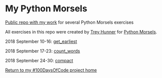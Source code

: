 # My Python Morsels
[Public repo with my work](https://github.com/mUtterberg/python_morsels/) for several Python Morsels exercises

All exercises in this repo were created by [Trey Hunner](https://treyhunner.com/) for [Python Morsels](https://try.pythonmorsels.com/).

2018 September 10-16: [get_earliest](https://mutterberg.github.io/python_morsels/get_earliest)

2018 September 17-23: [count_words](https://mutterberg.github.io/python_morsels/count_words)

2018 September 24-30: [compact](https://mutterberg.github.io/python_morsels/compact)

[Return to my #100DaysOfCode project home](https://mutterberg.github.io)
